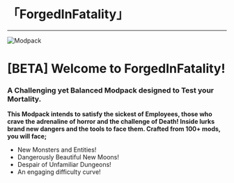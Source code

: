 # 「ForgedInFatality」
---
![Modpack](https://github.com/Mi6kbuttface/ForgedInFatality/blob/main/FiFBanner.gif)
# [BETA] Welcome to ForgedInFatality!
### A Challenging yet Balanced Modpack designed to Test your Mortality.
**This Modpack intends to satisfy the sickest of Employees, those who crave the adrenaline of horror and the challenge of Death! Inside lurks brand new dangers and the tools to face them. Crafted from 100+ mods, you will face;**
- New Monsters and Entities!
- Dangerously Beautiful New Moons!
- Despair of Unfamiliar Dungeons!
- An engaging difficulty curve! 
